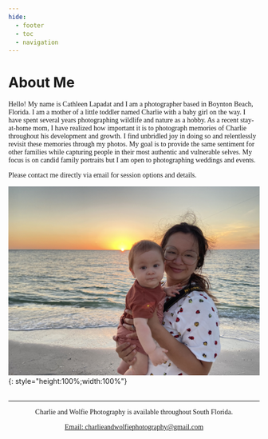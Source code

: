 ```yaml
---
hide:
  - footer
  - toc
  - navigation
---
```

<style>
p {}
  .horizontal_line {
      background-color: black;
      width: 100%;
      height: 1px;
      line-height: 1%;
}
  
  .line {
      border-bottom: 5px solid red;
      margin-top: 5px;
      width: 90%;
}
</style>
# **About Me**

<DIV align="left">
<p style="font-family: Comic Sans MS">Hello! My name is Cathleen Lapadat and I am a photographer based in Boynton Beach, Florida. I am a mother of a little toddler named Charlie with a baby girl on the way. I have spent several years photographing wildlife and nature as a hobby. As a recent stay-at-home mom, I have realized how important it is to photograph memories of Charlie throughout his development and growth. I find unbridled joy in doing so and relentlessly revisit these memories through my photos. My goal is to provide the same sentiment for other families while capturing people in their most authentic and vulnerable selves. My focus is on candid family portraits but I am open to photographing weddings and events.</p>
<p style="font-family: Comic Sans MS">Please contact me directly via email for session options and details.</p>
</DIV>

![sunset](IMG_1193.jpg){: style="height:100%;width:100%"}

<br>


<div class="horizontal_line">
</div>
<div align="center">
<p style="font-family: Gill Sans">Charlie and Wolfie Photography is available throughout South Florida.</p>
<p style="font-family: Gill Sans"><a href = "mailto: abc@example.com">Email: charlieandwolfiephotography@gmail.com</a></p>
</div>